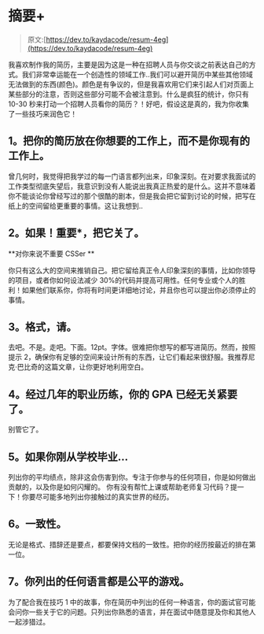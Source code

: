 # 摘要+

> 原文:[https://dev.to/kaydacode/resum-4eg](https://dev.to/kaydacode/resum-4eg)

我喜欢制作我的简历，主要是因为这是一种在招聘人员与你交谈之前表达自己的方式。我们非常幸运能在一个创造性的领域工作..我们可以避开简历中某些其他领域无法做到的东西(颜色)。颜色是有争议的，但是我喜欢用它们来引起人们对页面上某些部分的注意，否则这些部分可能不会被注意到。什么是疯狂的统计，你只有 10-30 秒来打动一个招聘人员看你的简历？！好吧，假设这是真的，我为你收集了一些技巧来润色它！

## [](#1-position-your-resum%C3%A9-for-the-job-you-want-not-the-job-you-have)1。把你的简历放在你想要的工作上，而不是你现有的工作上。

曾几何时，我觉得把我学过的每一门语言都列出来，印象深刻。在对要求我面试的工作类型彻底失望后，我意识到没有人能说出我真正热爱的是什么。这并不意味着你不能谈论你曾经写过的那个很酷的剧本，但是我会把它留到讨论的时候，把写在纸上的空间留给更重要的事情。这让我想到..

## [](#2-if-important-leave-it-off)2。如果！重要*，把它关了。

**对你来说不重要 CSSer **

你只有这么大的空间来推销自己。把它留给真正令人印象深刻的事情，比如你领导的项目，或者你如何设法减少 30%的代码并提高可用性。任何专业或个人的胜利！如果他们联系你，你将有时间更详细地讨论，并且你也可以提出你必须停止的事情。

## [](#3-format-pleeeeeeaaaaase)3。格式，请。

去吧。不是。走吧。下面。12pt。字体。很难把你想写的都写进简历。然而，按照提示 2，确保你有足够的空间来设计所有的东西，让它们看起来很舒服。我推荐尼克·巴比奇的这篇文章，让你更好地利用空白。

## [](#4-after-a-few-years-of-professional-experience-your-gpa-is-irrelevant)4。经过几年的职业历练，你的 GPA 已经无关紧要了。

别管它了。

## [](#5-if-youre-fresh-out-of-school)5。如果你刚从学校毕业...

列出你的平均绩点，除非这会伤害到你。专注于你参与的任何项目，你是如何做出贡献的，以及你是如何闪耀的。
你有没有帮忙上课或帮助老师复习代码？提一下！你要尽可能多地列出你接触过的真实世界的经历。

## [](#6-consistency)6。一致性。

无论是格式、措辞还是要点，都要保持文档的一致性。把你的经历按最近的排在第一位。

## [](#7-any-language-you-list-is-fair-game)7。你列出的任何语言都是公平的游戏。

为了配合我在技巧 1 中的故事，你在简历中列出的任何一种语言，你的面试官可能会问你一些关于它的问题。只列出你熟悉的语言，并在面试中随意提及你和其他人一起涉猎过。